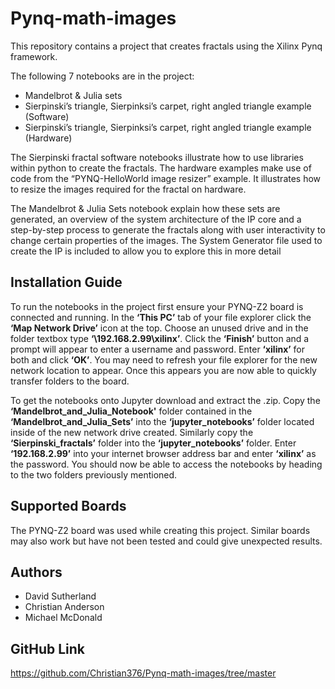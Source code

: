 # Pynq-math-images

This repository contains a project that creates fractals using the Xilinx Pynq framework.

The following 7 notebooks are in the project:
*	Mandelbrot & Julia sets
*	Sierpinski’s triangle, Sierpinksi’s carpet, right angled triangle example (Software)
*	Sierpinski’s triangle, Sierpinksi’s carpet, right angled triangle example (Hardware)

The Sierpinski fractal software notebooks illustrate how to use libraries within python to create the fractals. The hardware examples make use of code from the “PYNQ-HelloWorld image resizer” example. It illustrates how to resize the images required for the fractal on hardware. 

The Mandelbrot & Julia Sets notebook explain how these sets are generated, an overview of the system architecture of the IP core and a step-by-step process to generate the fractals along with user interactivity to change certain properties of the images. The System Generator file used to create the IP is included to allow you to explore this in more detail

## Installation Guide

To run the notebooks in the project first ensure your PYNQ-Z2 board is connected and running. In the **‘This PC’** tab of your file explorer click the **‘Map Network Drive’** icon at the top. Choose an unused drive and in the folder textbox type **‘\\192.168.2.99\xilinx’**. Click the **‘Finish’** button and a prompt will appear to enter a username and password. Enter **‘xilinx’** for both and click **‘OK’**. You may need to refresh your file explorer for the new network location to appear. Once this appears you are now able to quickly transfer folders to the board. 

To get the notebooks onto Jupyter download and extract the .zip. Copy the **‘Mandelbrot_and_Julia_Notebook'** folder contained in the **‘Mandelbrot_and_Julia_Sets’** into the **‘jupyter_notebooks’** folder located inside of the new network drive created. Similarly copy the **‘Sierpinski_fractals’** folder into the **‘jupyter_notebooks’** folder. Enter **‘192.168.2.99’** into your internet browser address bar and enter **‘xilinx’** as the password. You should now be able to access the notebooks by heading to the two folders previously mentioned. 

## Supported Boards

The PYNQ-Z2 board was used while creating this project. Similar boards may also work but have not been tested and could give unexpected results.

## Authors

* David Sutherland
* Christian Anderson
* Michael McDonald

## GitHub Link

https://github.com/Christian376/Pynq-math-images/tree/master
